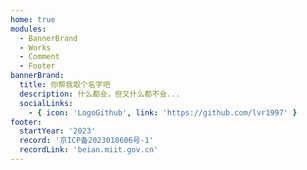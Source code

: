 ```yaml
---
home: true
modules:
  - BannerBrand
  - Works
  - Comment
  - Footer
bannerBrand:
  title: 你帮我取个名字吧
  description: 什么都会，但又什么都不会...
  socialLinks:
    - { icon: 'LogoGithub', link: 'https://github.com/lvr1997' }
footer:
  startYear: '2023'
  record: '京ICP备2023018606号-1'
  recordLink: 'beian.miit.gov.cn'
---
```

